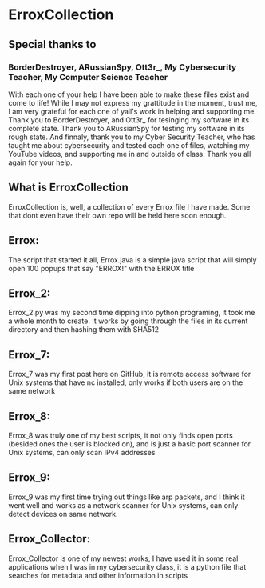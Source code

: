 # ErroxCollection

## Special thanks to

### BorderDestroyer, ARussianSpy, Ott3r_, My Cybersecurity Teacher, My Computer Science Teacher
With each one of your help I have been able to make these files exist and come to life! While I may not express my grattitude in the moment, trust me, I am very grateful for each one of yall's work in helping and supporting me. Thank you to BorderDestroyer, and Ott3r_ for tesinging my software in its complete state. Thank you to ARussianSpy for testing my software in its rough state. And finnaly, thank you to my Cyber Security Teacher, who has taught me about cybersecurity and tested each one of files, watching my YouTube videos, and supporting me in and outside of class. Thank you all again for your help.

## What is ErroxCollection

ErroxCollection is, well, a collection of every Errox file I have made. Some that dont even have their own repo will be held here soon enough.

## Errox:

The script that started it all, Errox.java is a simple java script that will simply open 100 popups that say "ERROX!" with the ERROX title

## Errox_2:

Errox_2.py was my second time dipping into python programing, it took me a whole month to create. It works by going through the files in its current directory and then hashing them with SHA512

## Errox_7:

Errox_7 was my first post here on GitHub, it is remote access software for Unix systems that have nc installed, only works if both users are on the same network

## Errox_8:

Errox_8 was truly one of my best scripts, it not only finds open ports (besided ones the user is blocked on), and is just a basic port scanner for Unix systems, can only scan IPv4 addresses

## Errox_9:

Errox_9 was my first time trying out things like arp packets, and I think it went well and works as a network scanner for Unix systems, can only detect devices on same network.

## Errox_Collector:

Errox_Collector is one of my newest works, I have used it in some real applications when I was in my cybersecurity class, it is a python file that searches for metadata and other information in scripts
